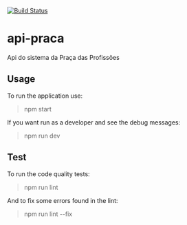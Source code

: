 [![Build Status](https://travis-ci.com/PracaDasProfissoes/praca-api.svg?branch=master)](https://travis-ci.com/PracaDasProfissoes/praca-api)


# api-praca
Api do sistema da Praça das Profissões

## Usage
To run the application use:
> npm start

If you want run as a developer and see the debug messages:
> npm run dev

## Test
To run the code quality tests:
> npm run lint

And to fix some errors found in the lint:
> npm run lint --fix
